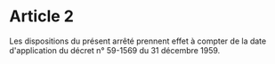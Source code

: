 # Article 2

Les dispositions du présent arrêté prennent effet à compter de la date d'application du décret n° 59-1569 du 31 décembre 1959.
